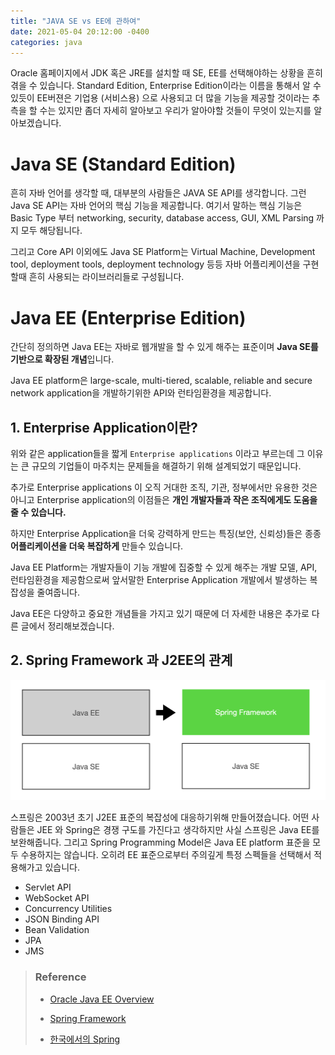 ```yaml
---
title: "JAVA SE vs EE에 관하여"
date: 2021-05-04 20:12:00 -0400
categories: java
---
```


Oracle 홈페이지에서 JDK 혹은 JRE를 설치할 때 SE, EE를 선택해야하는 상황을 흔히 겪을 수 있습니다.
Standard Edition, Enterprise Edition이라는 이름을 통해서 알 수 있듯이 EE버젼은 기업용 (서비스용) 으로 사용되고 더 많을 기능을 제공할 것이라는 추측을 할 수는 있지만 좀더 자세히 알아보고 우리가 알아야할 것들이 무엇이 있는지를 알아보겠습니다.

# Java SE (Standard Edition)

흔히 자바 언어를 생각할 때, 대부분의 사람들은 JAVA SE API를 생각합니다. 그런 Java SE API는 자바 언어의 핵심 기능을 제공합니다. 여기서 말하는 핵심 기능은 Basic Type 부터 networking, security, database access, GUI, XML Parsing 까지 모두 해당됩니다.

그리고 Core API 이외에도 Java SE Platform는 Virtual Machine, Development tool, deployment tools, deployment technology 등등 자바 어플리케이션을 구현할때 흔히 사용되는 라이브러리들로 구성됩니다.

# Java EE (Enterprise Edition)

간단히 정의하면 Java EE는 자바로 웹개발을 할 수 있게 해주는 표준이며 **Java SE를 기반으로 확장된 개념**입니다.

Java EE platform은 large-scale, multi-tiered, scalable, reliable and secure network application을 개발하기위한 API와 런타임환경을 제공합니다.

## 1. Enterprise Application이란?

위와 같은 application들을 짧게 `Enterprise applications` 이라고 부르는데 그 이유는 큰 규모의 기업들이 마주치는 문제들을 해결하기 위해 설계되었기 때문입니다.

추가로 Enterprise applications 이 오직 거대한 조직, 기관, 정부에서만 유용한 것은 아니고 Enterprise application의 이점들은 **개인 개발자들과 작은 조직에게도 도움을 줄 수 있습니다.**

하지만 Enterprise Application을 더욱 강력하게 만드는 특징(보안, 신뢰성)들은 종종 **어플리케이션을 더욱 복잡하게** 만들수 있습니다.

Java EE Platform는 개발자들이 기능 개발에 집중할 수 있게 해주는 개발 모델, API, 런타임환경을 제공함으로써 앞서말한 Enterprise Application 개발에서 발생하는 복잡성을 줄여줍니다.

Java EE은 다양하고 중요한 개념들을 가지고 있기 때문에 더 자세한 내용은 추가로 다른 글에서 정리해보겠습니다.

## 2. Spring Framework 과 J2EE의 관계

![Spring JavaEE Image](/assets/image/JavaEE_Spring.png)

스프링은 2003년 초기 J2EE 표준의 복잡성에 대응하기위해 만들어졌습니다. 어떤 사람들은 JEE 와 Spring은 경쟁 구도를 가진다고 생각하지만 사실 스프링은 Java EE를 보완해줍니다. 그리고 Spring Programming Model은 Java EE platform 표준을 모두 수용하지는 않습니다. 오히려 EE 표준으로부터 주의깊게 특정 스펙들을 선택해서 적용해가고 있습니다.

- Servlet API
- WebSocket API
- Concurrency Utilities
- JSON Binding API
- Bean Validation
- JPA
- JMS

> ### Reference
>
> - [Oracle Java EE Overview](https://docs.oracle.com/javaee/6/firstcup/doc/gkhoy.html)
>
> - [Spring Framework](https://docs.spring.io/spring-framework/docs/current/reference/html/overview.html#overview)
>
> - [한국에서의 Spring](https://okky.kr/article/415474)
